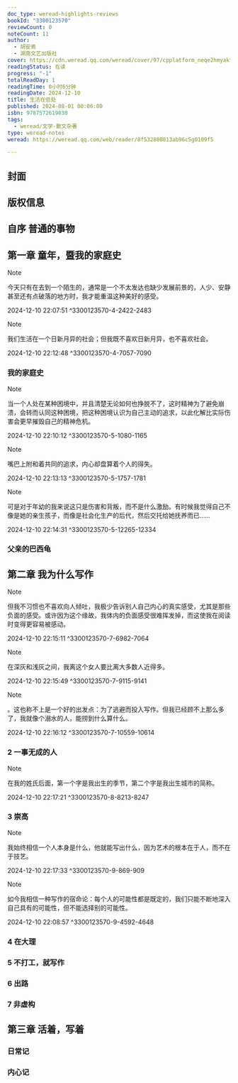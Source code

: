 ```yaml
---
doc_type: weread-highlights-reviews
bookId: "3300123570"
reviewCount: 0
noteCount: 11
author:
  - 胡安焉
  - 湖南文艺出版社
cover: https://cdn.weread.qq.com/weread/cover/97/cpplatform_neqe2hmyakf1vmzjayaezc/t7_cpplatform_neqe2hmyakf1vmzjayaezc1733134974.jpg
readingStatus: 在读
progress: "-1"
totalReadDay: 1
readingTime: 0小时6分钟
readingDate: 2024-12-10
title: 生活在低处
published: 2024-08-01 00:00:00
isbn: 9787572619830
tags:
  - weread/文学-散文杂著
type: weread-notes
weread: https://weread.qq.com/web/reader/8f532800813ab96c5g0109f5

---
```



## 封面

## 版权信息

## 自序 普通的事物

## 第一章 童年，暨我的家庭史

> [!NOTE] 
> 今天只有在去到一个陌生的，通常是一个不太发达也缺少发展前景的，人少、安静甚至还有点破落的地方时，我才能重温这种美好的感受。
> 
> 2024-12-10 22:07:51 ^3300123570-4-2422-2483

> [!NOTE] 
> 我们生活在一个日新月异的社会；但我既不喜欢日新月异，也不喜欢社会。
> 
> 2024-12-10 22:12:48 ^3300123570-4-7057-7090

### 我的家庭史

> [!NOTE] 
> 当一个人处在某种困境中，并且清楚无论如何也挣脱不了，这时精神为了避免崩溃，会转而认同这种困境，把这种困境认识为自己主动的追求，以此化解比实际伤害会更早摧毁自己的精神危机。
> 
> 2024-12-10 22:10:12 ^3300123570-5-1080-1165

> [!NOTE] 
> 嘴巴上附和着共同的追求，内心却盘算着个人的得失。
> 
> 2024-12-10 22:13:13 ^3300123570-5-1757-1781

> [!NOTE] 
> 可是对于年幼的我来说这只是伤害和背叛，而不是什么激励。有时候我觉得自己不像是她的亲生孩子，而像是社会化生产的后代，然后交托给她抚养而已……
> 
> 2024-12-10 22:14:31 ^3300123570-5-12265-12334

### 父亲的巴西龟

## 第二章 我为什么写作

> [!NOTE] 
> 但我不习惯也不喜欢向人倾吐，我极少告诉别人自己内心的真实感受，尤其是那些负面的感受。或许因为这个缘故，我体内的负面感受很难挥发掉，而这使我在阅读时变得更容易被感动。
> 
> 2024-12-10 22:15:11 ^3300123570-7-6982-7064

> [!NOTE] 
> 在深灰和浅灰之间，我离这个女人要比离大多数人近得多。
> 
> 2024-12-10 22:15:49 ^3300123570-7-9115-9141

> [!NOTE] 
> 。这也称不上是一个好的出发点：为了逃避而投入写作。但我已经顾不上那么多了，我就像个溺水的人，能捞到什么算什么。
> 
> 2024-12-10 22:16:12 ^3300123570-7-10559-10614

### 2 一事无成的人

> [!NOTE] 
> 在我的姓氏后面，第一个字是我出生的季节，第二个字是我出生城市的简称。
> 
> 2024-12-10 22:17:21 ^3300123570-8-8213-8247

### 3 崇高

> [!NOTE] 
> 我始终相信一个人本身是什么，他就能写出什么，因为艺术的根本在于人，而不在于技艺。
> 
> 2024-12-10 22:17:33 ^3300123570-9-869-909

> [!NOTE] 
> 如今我相信一种写作的宿命论：每个人的可能性都是既定的，我们只能不断地深入自己具有的可能性，但不能选择别的可能性。
> 
> 2024-12-10 22:08:57 ^3300123570-9-4592-4648

### 4 在大理

### 5 不打工，就写作

### 6 出路

### 7 非虚构

## 第三章 活着，写着

### 日常记

### 内心记

